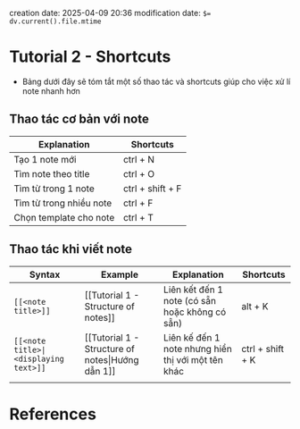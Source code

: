 creation date: 2025-04-09 20:36
modification date: `$= dv.current().file.mtime`

# Tutorial 2 - Shortcuts

- Bảng dưới đây sẽ tóm tắt một số thao tác và shortcuts giúp cho việc xử lí note nhanh hơn

## Thao tác cơ bản với note

| Explanation             | Shortcuts        |
| ----------------------- | ---------------- |
| Tạo 1 note mới          | ctrl + N         |
| Tìm note theo title     | ctrl + O         |
| Tìm từ trong 1 note     | ctrl + shift + F |
| Tìm từ trong nhiều note | ctrl + F         |
| Chọn template cho note  | ctrl + T         |

## Thao tác khi viết note

| Syntax                                | Example                                          | Explanation                                        | Shortcuts        |
| ------------------------------------- | ------------------------------------------------ | -------------------------------------------------- | ---------------- |
| `[[<note title>]]`                    | [[Tutorial 1 - Structure of notes]]              | Liên kết đến 1 note (có sẵn hoặc không có sẵn)     | alt + K          |
| `[[<note title>\|<displaying text>]]` | [[Tutorial 1 - Structure of notes\|Hướng dẫn 1]] | Liên kế đến 1 note nhưng hiển thị với một tên khác | ctrl + shift + K |
|                                       |                                                  |                                                    |                  |

















# References
